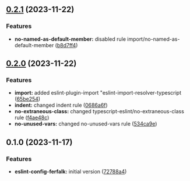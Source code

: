 ## [0.2.1](https://github.com/Ferfalk/eslint-config-ferfalk/compare/v0.2.0...v0.2.1) (2023-11-22)


### Features

* **no-named-as-default-member:** disabled rule import/no-named-as-default-member ([b8d7ff4](https://github.com/Ferfalk/eslint-config-ferfalk/commit/b8d7ff489b42b1c051e873bd85330bc9d4361b1e))

## [0.2.0](https://github.com/Ferfalk/eslint-config-ferfalk/compare/v0.1.0...v0.2.0) (2023-11-22)


### Features

* **import:** added eslint-plugin-import "eslint-import-resolver-typescript ([65be254](https://github.com/Ferfalk/eslint-config-ferfalk/commit/65be254203bf9502ddad22ba194f371aa6fb2b76))
* **indent:** changed indent rule ([0686a6f](https://github.com/Ferfalk/eslint-config-ferfalk/commit/0686a6ff85e82bd048cc9190c0b0251deb6014b5))
* **no-extraneous-class:** changed typescript-eslint/no-extraneous-class rule ([f4ae48c](https://github.com/Ferfalk/eslint-config-ferfalk/commit/f4ae48c337530bb8139243aecd97c6395cddb0e8))
* **no-unused-vars:** changed no-unused-vars rule ([534ca9e](https://github.com/Ferfalk/eslint-config-ferfalk/commit/534ca9e020ac67c719bafdff2daa801a4ee22508))

## 0.1.0 (2023-11-17)


### Features

* **eslint-config-ferfalk:** initial version ([72788a4](https://github.com/Ferfalk/eslint-config-ferfalk/commit/72788a4bcd4596ff0be453dabcbb215cedb1b410))

